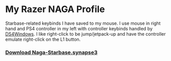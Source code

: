 # My Razer NAGA Profile
Starbase-related keybinds I have saved to my mouse. I use mouse in right hand and PS4 controller in my left with controller keybinds handled by [DS4Windows](https://github.com/Ryochan7/DS4Windows). I like right-click to be jump/jetpack-up and have the controller emulate right-click on the L1 button.
### [Download Naga-Starbase.synapse3](https://github.com/RustyDawwwgg/Starbase/raw/main/Razer-NAGA/Naga-Starbase.synapse3)
